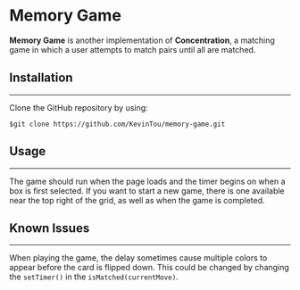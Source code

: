 # Memory Game

**Memory Game** is another implementation of **Concentration**, a matching game in which a user attempts to match pairs until all are matched. 

## Installation
--------------

Clone the GitHub repository by using:

```shell
$git clone https://github.com/KevinTou/memory-game.git
```

## Usage
-------

The game should run when the page loads and the timer begins on when a box is first selected. If you want to start a new game, there is one available near the top right of the grid, as well as when the game is completed.

## Known Issues
--------------

When playing the game, the delay sometimes cause multiple colors to appear before the card is flipped down. This could be changed by changing the `setTimer()` in the `isMatched(currentMove)`.